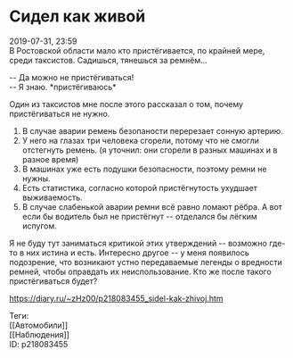 Сидел как живой
================

   
 2019-07-31, 23:59   
  В Ростовской области мало кто пристёгивается, по крайней мере, среди таксистов. Садишься, тянешься за ремнём...   
   
 -- Да можно не пристёгиваться!   
 -- Я знаю. \*пристёгиваюсь\*   
   
 Один из таксистов мне после этого рассказал о том, почему пристёгиваться не нужно.   
 1. В случае аварии ремень безопаности перерезает сонную артерию.   
 2. У него на глазах три человека сгорели, потому что не смогли отстегнуть ремень. (я уточнил: они сгорели в разных машинах и в разное время)   
 3. В машинах уже есть подушки безопасности, поэтому ремни не нужны.   
 4. Есть статистика, согласно которой пристёгнутость ухудшает выживаемость.   
 5. В случае слабенькой аварии ремни всё равно ломают рёбра. А вот если бы водитель был не пристёгнут -- отделался бы лёгким испугом.   
   
 Я не буду тут заниматься критикой этих утверждений -- возможно где-то в них истина и есть. Интересно другое -- у меня появилось подозрение, что возникают устно передаваемые легенды о вредности ремней, чтобы оправдать их неиспользование. Кто же после такого пристёгиваться будет?   
    
 <https://diary.ru/~zHz00/p218083455_sidel-kak-zhivoj.htm>   
   
 Теги:   
 [[Автомобили]]   
 [[Наблюдения]]   
 ID: p218083455